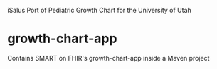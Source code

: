 iSalus Port of Pediatric Growth Chart for the University of Utah

# growth-chart-app
Contains SMART on FHIR's growth-chart-app inside a Maven project
